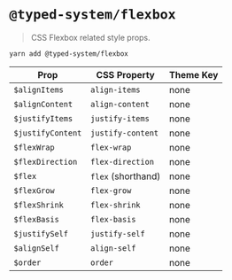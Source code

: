 # `@typed-system/flexbox`

> CSS Flexbox related style props.

`yarn add @typed-system/flexbox`

| Prop              | CSS Property       | Theme Key |
| ----------------- | ------------------ | --------- |
| `$alignItems`     | `align-items`      | none      |
| `$alignContent`   | `align-content`    | none      |
| `$justifyItems`   | `justify-items`    | none      |
| `$justifyContent` | `justify-content`  | none      |
| `$flexWrap`       | `flex-wrap`        | none      |
| `$flexDirection`  | `flex-direction`   | none      |
| `$flex`           | `flex` (shorthand) | none      |
| `$flexGrow`       | `flex-grow`        | none      |
| `$flexShrink`     | `flex-shrink`      | none      |
| `$flexBasis`      | `flex-basis`       | none      |
| `$justifySelf`    | `justify-self`     | none      |
| `$alignSelf`      | `align-self`       | none      |
| `$order`          | `order`            | none      |
